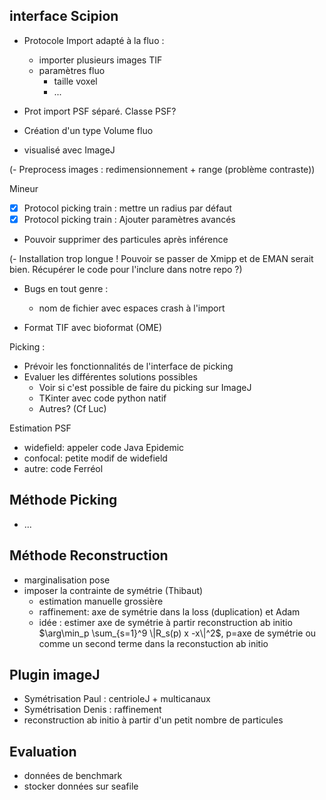 ## interface Scipion

- Protocole Import adapté à la fluo :
  - importer plusieurs images TIF
  - paramètres fluo
    - taille voxel
    - ...

- Prot import PSF séparé. Classe PSF?

- Création d'un type Volume fluo

- visualisé avec ImageJ

(- Preprocess images : redimensionnement + range (problème contraste))

Mineur
- [x] Protocol picking train : mettre un radius par défaut
- [x] Protocol picking train : Ajouter paramètres avancés

- Pouvoir supprimer des particules après inférence

(- Installation trop longue ! Pouvoir se passer de Xmipp et de EMAN serait bien. Récupérer le code pour l'inclure dans notre repo ?)

- Bugs en tout genre :
  - nom de fichier avec espaces crash à l'import

- Format TIF avec bioformat (OME)

Picking :
- Prévoir les fonctionnalités de l'interface de picking
- Evaluer les différentes solutions possibles
  - Voir si c'est possible de faire du picking sur ImageJ
  - TKinter avec code python natif
  - Autres? (Cf Luc)

Estimation PSF
- widefield: appeler code Java Epidemic
- confocal: petite modif de widefield
- autre: code Ferréol

## Méthode Picking
- ...

## Méthode Reconstruction
- marginalisation pose
- imposer la contrainte de symétrie (Thibaut)
  - estimation manuelle grossière
  - raffinement: axe de symétrie dans la loss (duplication) et Adam   
  - idée : estimer axe de symétrie à partir reconstruction ab initio
    $\arg\min_p \sum_{s=1}^9 \|R_s(p) x -x\|^2$, p=axe de symétrie
    ou comme un second terme dans la reconstuction ab initio

## Plugin imageJ
- Symétrisation Paul : centrioleJ + multicanaux
- Symétrisation Denis : raffinement
- reconstruction ab initio à partir d'un petit nombre de particules

## Evaluation
- données de benchmark
- stocker données sur seafile
